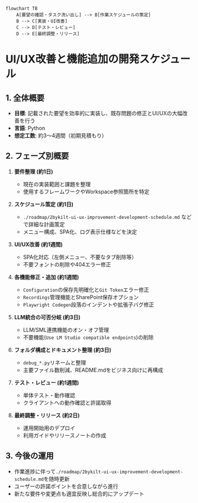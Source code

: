 ```mermaid
flowchart TB
    A[要望の確認・タスク洗い出し] --> B[作業スケジュールの策定]
    B --> C[実装・UI改善]
    C --> D[テスト・レビュー]
    D --> E[最終調整・リリース]
```

# UI/UX改善と機能追加の開発スケジュール

## 1. 全体概要
- **目標**: 記載された要望を効率的に実装し、既存問題の修正とUI/UXの大幅改善を行う  
- **言語**: Python  
- **想定工数**: 約3～4週間（初期見積もり）

## 2. フェーズ別概要

1. **要件整理 (約1日)**
   - 現在の実装範囲と課題を整理  
   - 使用するフレームワークやWorkspace参照箇所を特定  

2. **スケジュール策定 (約1日)**
   - `./roadmap/2bykilt-ui-ux-improvement-development-schedule.md` などで詳細な計画策定  
   - メニュー構成、SPA化、ログ表示仕様などを決定  

3. **UI/UX改善 (約1週間)**
   - SPA化対応（左側メニュー、不要なタブ削除等）  
   - 不要フォントの削除や404エラー修正  

4. **各機能修正・追加 (約1週間)**
   - `Configuration`の保存先明確化と`Git Token`エラー修正  
   - `Recordings`管理機能とSharePoint保存オプション  
   - `Playwright Codegen`段落のインデントや拡張子バグ修正  

5. **LLM統合の可否分岐 (約3日)**
   - LLM/SML連携機能のオン・オフ管理  
   - 不要機能(`Use LM Studio compatible endpoints`)の削除  

6. **フォルダ構成とドキュメント整理 (約3日)**
   - `debug_*.py`リネームと整理  
   - 主要ファイル数削減、README.mdをビジネス向けに再構成  

7. **テスト・レビュー (約1週間)**
   - 単体テスト・動作確認  
   - クライアントへの動作確認と許諾取得  

8. **最終調整・リリース (約2日)**
   - 運用開始用のデプロイ  
   - 利用ガイドやリリースノートの作成  

## 3. 今後の運用
- 作業進捗に伴って`./roadmap/2bykilt-ui-ux-improvement-development-schedule.md`を随時更新  
- ユーザーの許諾ポイントを合意しながら進行  
- 新たな要件や変更点も適宜反映し総合的にアップデート  
